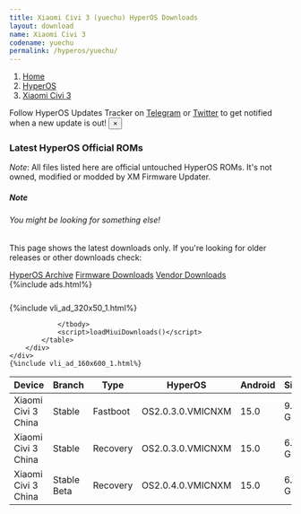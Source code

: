 ```yaml
---
title: Xiaomi Civi 3 (yuechu) HyperOS Downloads
layout: download
name: Xiaomi Civi 3
codename: yuechu
permalink: /hyperos/yuechu/
---
```

<nav aria-label="breadcrumb">
    <ol class="breadcrumb">
        <li class="breadcrumb-item"><a href="/">Home</a></li>
        <li class="breadcrumb-item"><a href="/hyperos/">HyperOS</a></li>
        <li class="breadcrumb-item active" aria-current="page"><a href="/hyperos/yuechu/">Xiaomi Civi 3</a></li>
    </ol>
</nav>
<div class="alert alert-primary alert-dismissible fade show" role="alert">
    Follow HyperOS Updates Tracker on <a href="https://t.me/MIUIUpdatesTracker" class="alert-link">Telegram</a>
     or <a href="https://twitter.com/MiFwUpdater" class="alert-link">Twitter</a> to get notified when a new update is out!
    <button type="button" class="close" data-dismiss="alert" aria-label="Close">
        <span aria-hidden="true">&times;</span>
    </button>
</div>

### Latest HyperOS Official ROMs
*Note*: All files listed here are official untouched HyperOS ROMs. It's not owned, modified or modded by XM Firmware Updater.
<div class="card">
  <div class="card-body">
    <h5 class="card-title">Note</h5>
    <h6 class="card-subtitle mb-2 text-muted">You might be looking for something else!</h6>
    <p class="card-text">This page shows the latest downloads only.
     If you're looking for older releases or other downloads check:</p>
    <a href="/archive/hyperos/yuechu/" class="card-link">HyperOS Archive</a>
    <a href="/firmware/yuechu/" class="card-link">Firmware Downloads</a>
    <a href="/vendor/yuechu/" class="card-link">Vendor Downloads</a>
  </div>
</div>
{%include ads.html%}
<div class="row justify-content-center">
    <div class="col-10">
        <div class="table-responsive-md" style="margin-top: 25px;">
            {%include vli_ad_320x50_1.html%}
            <table id="miui" class="display dt-responsive nowrap compact table table-striped table-hover table-sm">
                <thead class="thead-dark">
                    <tr>
                        <th data-ref="device">Device</th>
                        <th data-ref="branch">Branch</th>
                        <th data-ref="type">Type</th>
                        <th data-ref="miui">HyperOS</th>
                        <th data-ref="android">Android</th>
                        <th data-ref="size">Size</th>
                        <th data-ref="size">Date</th>
                        <th data-ref="link">Link</th>
                    </tr>
                </thead>
                <tbody>
                <tr><td>Xiaomi Civi 3 China</td><td>Stable</td><td>Fastboot</td><td>OS2.0.3.0.VMICNXM</td><td>15.0</td><td>9.0 GB</td><td>2025-03-13</td><td><a href="/hyperos/yuechu/stable/OS2.0.3.0.VMICNXM/">Download</a></td></tr>
<tr><td>Xiaomi Civi 3 China</td><td>Stable</td><td>Recovery</td><td>OS2.0.3.0.VMICNXM</td><td>15.0</td><td>6.7 GB</td><td>2025-03-20</td><td><a href="/hyperos/yuechu/stable/OS2.0.3.0.VMICNXM/">Download</a></td></tr>
<tr><td>Xiaomi Civi 3 China</td><td>Stable Beta</td><td>Recovery</td><td>OS2.0.4.0.VMICNXM</td><td>15.0</td><td>6.7 GB</td><td>2025-04-09</td><td><a href="/hyperos/yuechu/stable beta/OS2.0.4.0.VMICNXM/">Download</a></td></tr>

                </tbody>
                <script>loadMiuiDownloads()</script>
            </table>
        </div>
    </div>
    {%include vli_ad_160x600_1.html%}
</div>
